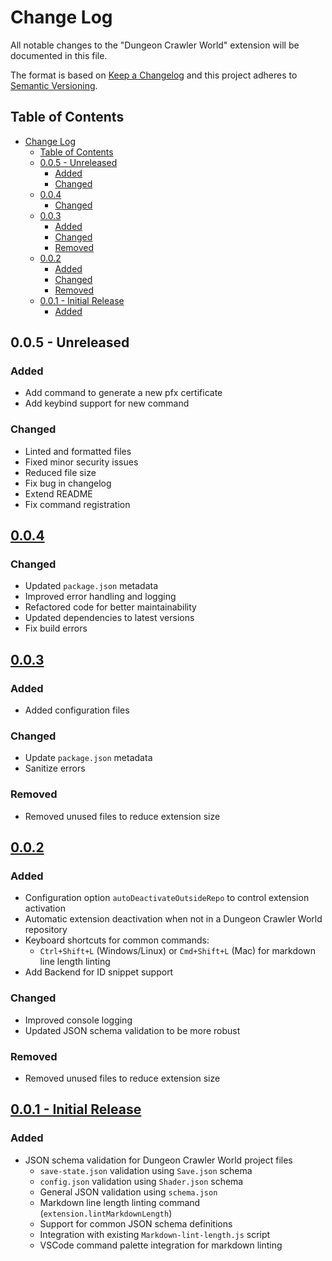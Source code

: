 # Change Log

All notable changes to the "Dungeon Crawler World" extension will be documented in this file.

The format is based on [Keep a Changelog](https://keepachangelog.com/en/1.1.0/)
and this project adheres to [Semantic Versioning](https://semver.org/spec/v2.0.0.html).

## Table of Contents

- [Change Log](#change-log)
  - [Table of Contents](#table-of-contents)
  - [0.0.5 - Unreleased](#005---unreleased)
    - [Added](#added)
    - [Changed](#changed)
  - [0.0.4](#004)
    - [Changed](#changed-1)
  - [0.0.3](#003)
    - [Added](#added-1)
    - [Changed](#changed-2)
    - [Removed](#removed)
  - [0.0.2](#002)
    - [Added](#added-2)
    - [Changed](#changed-3)
    - [Removed](#removed-1)
  - [0.0.1 - Initial Release](#001---initial-release)
    - [Added](#added-3)

## 0.0.5 - Unreleased

### Added

- Add command to generate a new pfx certificate
- Add keybind support for new command

### Changed

- Linted and formatted files
- Fixed minor security issues
- Reduced file size
- Fix bug in changelog
- Extend README
- Fix command registration

## [0.0.4](https://github.com/Julieisbaka/Dungeon-Crawler-World-VScode/releases/tag/0.0.4)

### Changed

- Updated `package.json` metadata
- Improved error handling and logging
- Refactored code for better maintainability
- Updated dependencies to latest versions
- Fix build errors

## [0.0.3](https://github.com/Julieisbaka/Dungeon-Crawler-World-VScode/releases/tag/0.0.3)

### Added

- Added configuration files

### Changed

- Update `package.json` metadata
- Sanitize errors

### Removed

- Removed unused files to reduce extension size

## [0.0.2](https://github.com/Julieisbaka/Dungeon-Crawler-World-VScode/releases/tag/0.0.2)

### Added

- Configuration option `autoDeactivateOutsideRepo` to control extension activation
- Automatic extension deactivation when not in a Dungeon Crawler World repository
- Keyboard shortcuts for common commands:
  - `Ctrl+Shift+L` (Windows/Linux) or `Cmd+Shift+L` (Mac) for markdown line length linting
- Add Backend for ID snippet support

### Changed

- Improved console logging
- Updated JSON schema validation to be more robust
  
### Removed

- Removed unused files to reduce extension size

## [0.0.1 - Initial Release](https://github.com/Julieisbaka/Dungeon-Crawler-World-VScode/releases/tag/0.0.1)

### Added

- JSON schema validation for Dungeon Crawler World project files
  - `save-state.json` validation using `Save.json` schema
  - `config.json` validation using `Shader.json` schema
  - General JSON validation using `schema.json`
  - Markdown line length linting command (`extension.lintMarkdownLength`)
  - Support for common JSON schema definitions
  - Integration with existing `Markdown-lint-length.js` script
  - VSCode command palette integration for markdown linting
